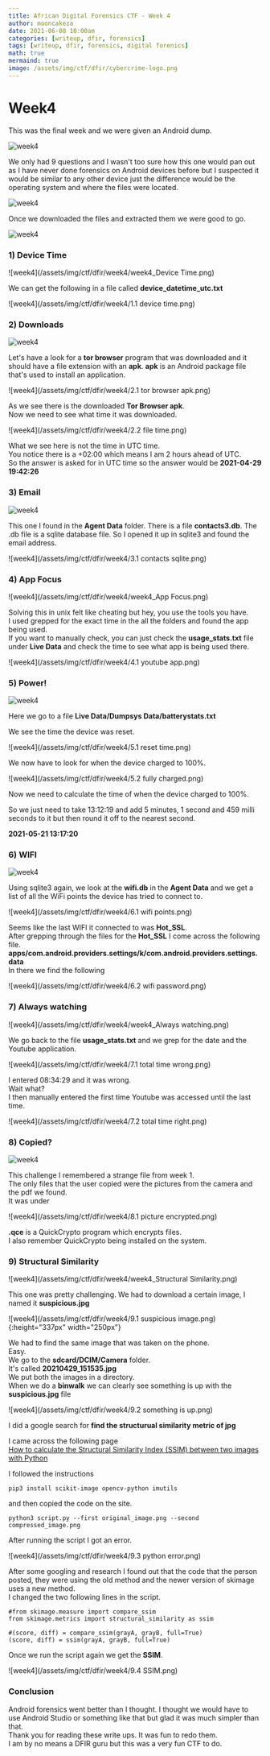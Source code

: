 ```yaml
---
title: African Digital Forensics CTF - Week 4
author: mooncakeza
date: 2021-06-08 10:00am
categories: [writeup, dfir, forensics]
tags: [writeup, dfir, forensics, digital forenics]
math: true
mermaind: true
image: /assets/img/ctf/dfir/cybercrime-logo.png
---
```


# Week4

This was the final week and we were given an Android dump.

![week4](/assets/img/ctf/dfir/week4/week4_data.png)

We only had 9 questions and I wasn't too sure how this one would pan out as I have never done forensics on Android devices before but I suspected it would be similar to any other device just the difference would be the operating system and where the files were located.

![week4](/assets/img/ctf/dfir/week4/week4_tasks.png)

Once we downloaded the files and extracted them we were good to go.

![week4](/assets/img/ctf/dfir/week4/week4_structure.png)

### 1) Device Time

![week4](/assets/img/ctf/dfir/week4/week4_Device Time.png)

We can get the following in a file called <b>device_datetime_utc.txt</b>

![week4](/assets/img/ctf/dfir/week4/1.1 device time.png)

### 2) Downloads

![week4](/assets/img/ctf/dfir/week4/week4_Downloads.png)

Let's have a look for a <b>tor browser</b> program that was downloaded and it should have a file extension with an <b>apk</b>. 
<b>apk</b> is an Android package file that's used to install an application.

![week4](/assets/img/ctf/dfir/week4/2.1 tor browser apk.png)

As we see there is the downloaded <b>Tor Browser apk</b>.
<br>
Now we need to see what time it was downloaded.

![week4](/assets/img/ctf/dfir/week4/2.2 file time.png)

What we see here is not the time in UTC time. 
<br>
You notice there is a +02:00 which means I am 2 hours ahead of UTC.
<br>
So the answer is asked for in UTC time so the answer would be <b> 2021-04-29 19:42:26</b>

### 3) Email

![week4](/assets/img/ctf/dfir/week4/week4_Email.png)

This one I found in the <b>Agent Data</b> folder.
There is a file <b>contacts3.db</b>. 
The .db file is a sqlite database file.
So I opened it up in sqlite3 and found the email address.

![week4](/assets/img/ctf/dfir/week4/3.1 contacts sqlite.png)


### 4) App Focus

![week4](/assets/img/ctf/dfir/week4/week4_App Focus.png)

Solving this in unix felt like cheating but hey, you use the tools you have.
<br>
I used grepped for the exact time in the all the folders and found the app being used.
<br>
If you want to manually check, you can just check the <b>usage_stats.txt</b> file under <b>Live Data</b> and check the time to see what app is being used there.

![week4](/assets/img/ctf/dfir/week4/4.1 youtube app.png)

### 5) Power!

![week4](/assets/img/ctf/dfir/week4/week4_Power!.png)

Here we go to a file <b>Live Data/Dumpsys Data/batterystats.txt</b>

We see the time the device was reset.

![week4](/assets/img/ctf/dfir/week4/5.1 reset time.png)

We now have to look for when the device charged to 100%.

![week4](/assets/img/ctf/dfir/week4/5.2 fully charged.png)

Now we need to calculate the time of when the device charged to 100%.

So we just need to take 13:12:19 and add 5 minutes, 1 second and 459 milli seconds to it but then round it off to the nearest second.

<b>2021-05-21 13:17:20</b>

### 6) WIFI

![week4](/assets/img/ctf/dfir/week4/week4_WIFI.png)

Using sqlite3 again, we look at the <b>wifi.db</b> in the <b>Agent Data</b> and we get a list of all the WiFi points the device has tried to connect to.

![week4](/assets/img/ctf/dfir/week4/6.1 wifi points.png)

Seems like the last WIFI it connected to was <b>Hot_SSL</b>.
<br>
After grepping through the files for the <b>Hot_SSL</b> I come across the following file.
<br>
<b>apps/com.android.providers.settings/k/com.android.providers.settings.data</b>
<br>
In there we find the following

![week4](/assets/img/ctf/dfir/week4/6.2 wifi password.png)

### 7) Always watching

![week4](/assets/img/ctf/dfir/week4/week4_Always watching.png)

We go back to the file <b>usage_stats.txt</b> and we grep for the date and the Youtube application.

![week4](/assets/img/ctf/dfir/week4/7.1 total time wrong.png)

I entered 08:34:29 and it was wrong. 
<br>
Wait what?
<br>
I then manually entered the first time Youtube was accessed until the last time.

![week4](/assets/img/ctf/dfir/week4/7.2 total time right.png)

### 8) Copied?

![week4](/assets/img/ctf/dfir/week4/week4_Copied.png)

This challenge I remembered a strange file from week 1.
<br>
The only files that the user copied were the pictures from the camera and the pdf we found.
<br>
It was under 

![week4](/assets/img/ctf/dfir/week4/8.1 picture encrypted.png)

<b>.qce</b> is a QuickCrypto program which encrypts files. 
<br>
I also remember QuickCrypto being installed on the system.

### 9) Structural Similarity

![week4](/assets/img/ctf/dfir/week4/week4_Structural Similarity.png)

This one was pretty challenging. We had to download a certain image, I named it <b>suspicious.jpg</b>

![week4](/assets/img/ctf/dfir/week4/9.1 suspicious image.png){:height="337px" width="250px"}

We had to find the same image that was taken on the phone.
<br>
Easy.
<br>
We go to the <b>sdcard/DCIM/Camera</b> folder.
<br>
It's called <b>20210429_151535.jpg</b>
<br>
We put both the images in a directory.
<br>
When we do a <b>binwalk</b> we can clearly see something is up with the <b>suspicious.jpg</b> file

![week4](/assets/img/ctf/dfir/week4/9.2 something is up.png)

I did a google search for <b>find the structurual similarity metric of jpg</b>

I came across the following page 
<br>
[How to calculate the Structural Similarity Index (SSIM) between two images with Python](https://ourcodeworld.com/articles/read/991/how-to-calculate-the-structural-similarity-index-ssim-between-two-images-with-python)

I followed the instructions

```
pip3 install scikit-image opencv-python imutils
``````

and then copied the code on the site.

```
python3 script.py --first original_image.png --second compressed_image.png
```

After running the script I got an error.

![week4](/assets/img/ctf/dfir/week4/9.3 python error.png)

After some googling and research I found out that the code that the person posted, they were using the old method and the newer version of skimage uses a new method.
<br>
I changed the two following lines in the script.

```
#from skimage.measure import compare_ssim
from skimage.metrics import structural_similarity as ssim
```

```
#(score, diff) = compare_ssim(grayA, grayB, full=True)
(score, diff) = ssim(grayA, grayB, full=True)
```

Once we run the script again we get the <b>SSIM</b>.

![week4](/assets/img/ctf/dfir/week4/9.4 SSIM.png)

### Conclusion

Android forensics went better than I thought. I thought we would have to use Android Studio or something like that but glad it was much simpler than that.
<br>
Thank you for reading these write ups. It was fun to redo them.
<br>
I am by no means a DFIR guru but this was a very fun CTF to do.